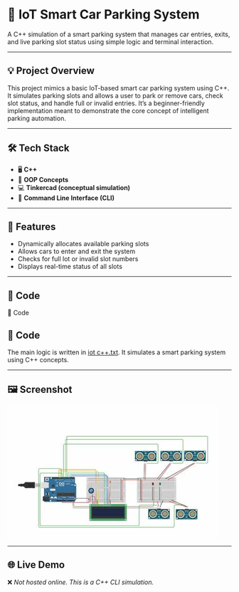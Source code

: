 # 🚗 IoT Smart Car Parking System

A C++ simulation of a smart parking system that manages car entries, exits, and live parking slot status using simple logic and terminal interaction.

---

## 💡 Project Overview

This project mimics a basic IoT-based smart car parking system using C++. It simulates parking slots and allows a user to park or remove cars, check slot status, and handle full or invalid entries. It’s a beginner-friendly implementation meant to demonstrate the core concept of intelligent parking automation.

---

## 🛠 Tech Stack

- 🖥️ **C++**
- 🧠 **OOP Concepts**
- 💻 **Tinkercad (conceptual simulation)**  
- 🧪 **Command Line Interface (CLI)**

---

## 📂 Features

- Dynamically allocates available parking slots  
- Allows cars to enter and exit the system  
- Checks for full lot or invalid slot numbers  
- Displays real-time status of all slots  

---

## 📄 Code

📄 Code  
## 📄 Code
The main logic is written in [iot c++.txt](iot%20c%2B%2B.txt). It simulates a smart parking system using C++ concepts. 

---

## 🖼 Screenshot

![Simulation Output](car_parki.jpg.jpg)


---

## 🌐 Live Demo

❌ *Not hosted online. This is a C++ CLI simulation.*


